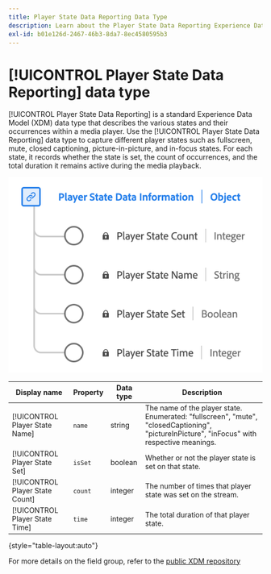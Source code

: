```yaml
---
title: Player State Data Reporting Data Type
description: Learn about the Player State Data Reporting Experience Data Model (XDM) data type.
exl-id: b01e126d-2467-46b3-8da7-8ec4580595b3
---
```

# [!UICONTROL Player State Data Reporting] data type

[!UICONTROL Player State Data Reporting] is a standard Experience Data Model (XDM) data type that describes the various states and their occurrences within a media player. Use the [!UICONTROL Player State Data Reporting] data type to capture different player states such as fullscreen, mute, closed captioning, picture-in-picture, and in-focus states. For each state, it records whether the state is set, the count of occurrences, and the total duration it remains active during the media playback.

![A diagram of the  Player State Data Reporting data type.](../images/data-types/player-state-data-information.png)

| Display name      | Property       | Data type | Description                                  |
|-------------------|----------------|-----------|----------------------------------------------|
| [!UICONTROL Player State Name] | `name`       | string    | The name of the player state. Enumerated: "fullscreen", "mute", "closedCaptioning", "pictureInPicture", "inFocus" with respective meanings. |
| [!UICONTROL Player State Set]  | `isSet`      | boolean   | Whether or not the player state is set on that state. |
| [!UICONTROL Player State Count]| `count`      | integer   | The number of times that player state was set on the stream. |
| [!UICONTROL Player State Time] | `time`       | integer   | The total duration of that player state.      |

{style="table-layout:auto"}

For more details on the field group, refer to the [public XDM repository](https://github.com/adobe/xdm/blob/master/components/datatypes/playerstatedata.schema.json)
